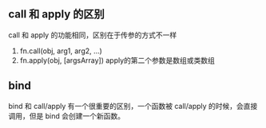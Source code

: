 ## call 和 apply 的区别
call 和 apply 的功能相同，区别在于传参的方式不一样
1. fn.call(obj, arg1, arg2, ...)
2. fn.apply(obj, [argsArray]) apply的第二个参数是数组或类数组

## bind
bind 和 call/apply 有一个很重要的区别，一个函数被 call/apply 的时候，会直接调用，但是 bind 会创建一个新函数。